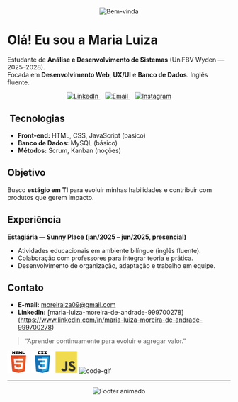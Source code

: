 #
<p align="center">
  <img src="https://media2.giphy.com/media/v1.Y2lkPTc5MGI3NjExYXpnZml6cHNkcXVpcXFma2VqbmRlbHF2dWQ3Y2EwZm9jeTVrNHp3YSZlcD12MV9pbnRlcm5hbF9naWZfYnlfaWQmY3Q9Zw/gOnMMCyqeh3m8/giphy.gif" alt="Bem-vinda" width="400"/>
</p>

# Olá! Eu sou a Maria Luiza 

Estudante de **Análise e Desenvolvimento de Sistemas** (UniFBV Wyden — 2025–2028).  
Focada em **Desenvolvimento Web**, **UX/UI** e **Banco de Dados**. Inglês fluente.

<p align="center">
  <a href="https://www.linkedin.com/in/maria-luiza-moreira-de-andrade-999700278" target="_blank">
    <img src="https://cdn.jsdelivr.net/gh/devicons/devicon/icons/linkedin/linkedin-original.svg" alt="LinkedIn" width="40" />
  </a>
  &nbsp;&nbsp;
  <a href="mailto:moreiraiza09@gmail.com">
    <img src="https://cdn-icons-png.flaticon.com/512/732/732200.png" alt="Email" width="40" />
  </a>
  &nbsp;&nbsp;
  <a href="https://instagram.com/seu_usuario_aqui" target="_blank">
    <img src="https://cdn-icons-png.flaticon.com/512/174/174855.png" alt="Instagram" width="40" />
  </a>
</p>

## ​ Tecnologias
- **Front-end:** HTML, CSS, JavaScript (básico)  
- **Banco de Dados:** MySQL (básico)  
- **Métodos:** Scrum, Kanban (noções)

##  Objetivo
Busco **estágio em TI** para evoluir minhas habilidades e contribuir com produtos que gerem impacto.

##  Experiência
**Estagiária — Sunny Place (jan/2025 – jun/2025, presencial)**  
- Atividades educacionais em ambiente bilíngue (inglês fluente).  
- Colaboração com professores para integrar teoria e prática.  
- Desenvolvimento de organização, adaptação e trabalho em equipe.

##  Contato
- **E-mail:** moreiraiza09@gmail.com  
- **LinkedIn:** [maria-luiza-moreira-de-andrade-999700278] (https://www.linkedin.com/in/maria-luiza-moreira-de-andrade-999700278)

> “Aprender continuamente para evoluir e agregar valor.”


<img src="https://raw.githubusercontent.com/devicons/devicon/master/icons/html5/html5-original-wordmark.svg" alt="html5" width="50"/> 
<img src="https://raw.githubusercontent.com/devicons/devicon/master/icons/css3/css3-original-wordmark.svg" alt="css3" width="50"/> 
<img src="https://raw.githubusercontent.com/devicons/devicon/master/icons/javascript/javascript-original.svg" alt="js" width="50"/> 
<img src="https://media.giphy.com/media/Sr8xDpMwVKOHUWDVRD/giphy.gif" alt="code-gif" width="70"/>

---

<p align="center">
  <img src="https://media4.giphy.com/media/v1.Y2lkPTc5MGI3NjExMGJxdWppeHN5eDl5Nm5venRqeWVmNTZsM25zeGdmNTU4MnUwZTV0biZlcD12MV9pbnRlcm5hbF9naWZfYnlfaWQmY3Q9Zw/GNpnp6MDNNzIA/giphy.gif" alt="Footer animado" width="300"/>
</p>

